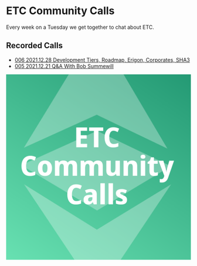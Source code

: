 # ETC Community Calls

Every week on a Tuesday we get together to chat about ETC.

## Recorded Calls

- [006 2021.12.28 Development Tiers, Roadmap, Erigon, Corporates, SHA3](https://www.youtube.com/watch?v=hLeaPLoTYOE)
- [005 2021.12.21 Q&A With Bob Summewill](https://youtu.be/acz_xQ4lXTY)

![ETC Community Calls](./etc_cc_logo.png)
